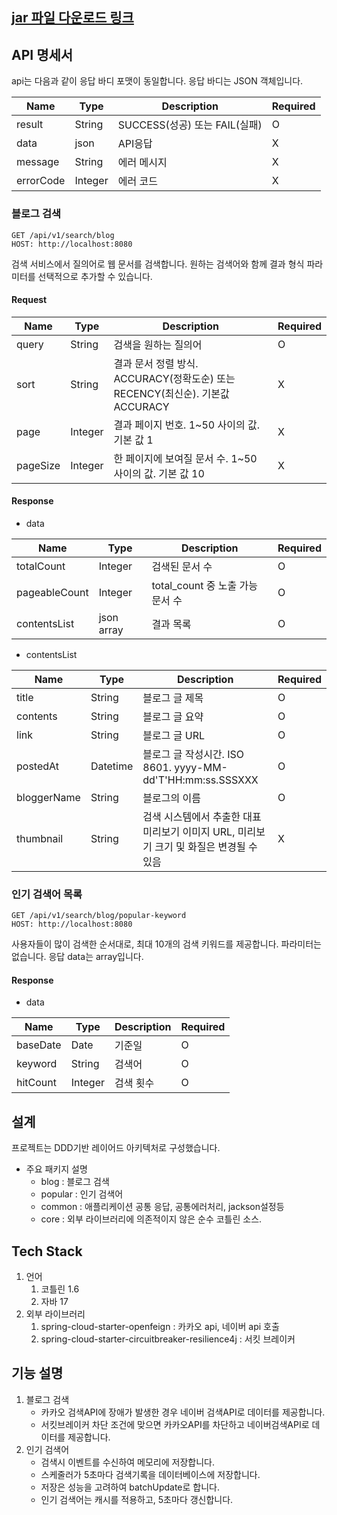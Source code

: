 ## [jar 파일 다운로드 링크](https://drive.google.com/drive/folders/1mJp4Zb8hCxN2STv9q5zOHI65UmcDauT3?usp=sharing)

## API 명세서
api는 다음과 같이 응답 바디 포맷이 동일합니다. 응답 바디는 JSON 객체입니다.

| Name      | Type    | Description             | Required |
|-----------|---------|-------------------------|----------|
| result    | String  | SUCCESS(성공) 또는 FAIL(실패) | O        |
| data      | json    | API응답                   | X        |
| message   | String  | 에러 메시지                  | X        |
| errorCode | Integer | 에러 코드                   | X        |


### 블로그 검색
```
GET /api/v1/search/blog
HOST: http://localhost:8080
```
검색 서비스에서 질의어로 웹 문서를 검색합니다. 원하는 검색어와 함께 결과 형식 파라미터를 선택적으로 추가할 수 있습니다.
#### Request
| Name     | Type    | Description                                               | Required |
|----------|---------|-----------------------------------------------------------|----------|
| query    | String  | 검색을 원하는 질의어                                               | O        |
| sort     | String  | 결과 문서 정렬 방식. ACCURACY(정확도순) 또는 RECENCY(최신순). 기본값 ACCURACY | X        |
| page     | Integer | 결과 페이지 번호. 1~50 사이의 값. 기본 값 1                             | X        |
| pageSize | Integer | 한 페이지에 보여질 문서 수. 1~50 사이의 값. 기본 값 10                      | X        |

#### Response
* data

| Name          | Type       | Description              | Required |
|---------------|------------|--------------------------|----------|
| totalCount    | Integer    | 검색된 문서 수                 | O        |
| pageableCount | Integer    | total_count 중 노출 가능 문서 수 | O        |
| contentsList  | json array | 결과 목록                    | O        |

 * contentsList

| Name        | Type     | Description                                          | Required |
|-------------|----------|------------------------------------------------------|----------|
| title       | String   | 블로그 글 제목                                             | O        |
| contents    | String   | 블로그 글 요약                                             | O        |
| link        | String   | 블로그 글 URL                                            | O        |
| postedAt    | Datetime | 블로그 글 작성시간. ISO 8601. yyyy-MM-dd'T'HH:mm:ss.SSSXXX   | O        |
| bloggerName | String   | 블로그의 이름                                              | O        |
| thumbnail   | String   | 검색 시스템에서 추출한 대표 미리보기 이미지 URL, 미리보기 크기 및 화질은 변경될 수 있음 | X        |

### 인기 검색어 목록
```
GET /api/v1/search/blog/popular-keyword
HOST: http://localhost:8080
```
사용자들이 많이 검색한 순서대로, 최대 10개의 검색 키워드를 제공합니다. 파라미터는 없습니다.
응답 data는 array입니다.
#### Response
* data

| Name     | Type    | Description | Required |
|----------|---------|-------------|----------|
| baseDate | Date    | 기준일         | O        |
| keyword  | String  | 검색어         | O        |
| hitCount | Integer | 검색 횟수       | O        |


## 설계
프로젝트는 DDD기반 레이어드 아키텍처로 구성했습니다.
* 주요 패키지 설명
  * blog : 블로그 검색
  * popular : 인기 검색어
  * common : 애플리케이션 공통 응답, 공통에러처리, jackson설정등
  * core : 외부 라이브러리에 의존적이지 않은 순수 코틀린 소스. 
## Tech Stack
1. 언어
   1. 코틀린 1.6
   2. 자바 17
2. 외부 라이브러리
   1. spring-cloud-starter-openfeign : 카카오 api, 네이버 api 호출
   2. spring-cloud-starter-circuitbreaker-resilience4j : 서킷 브레이커

## 기능 설명
1. 블로그 검색
   * 카카오 검색API에 장애가 발생한 경우 네이버 검색API로 데이터를 제공합니다.
   * 서킷브레이커 차단 조건에 맞으면 카카오API를 차단하고 네이버검색API로 데이터를 제공합니다.
2. 인기 검색어
    * 검색시 이벤트를 수신하여 메모리에 저장합니다.
    * 스케줄러가 5초마다 검색기록을 데이터베이스에 저장합니다.
    * 저장은 성능을 고려하여 batchUpdate로 합니다.
    * 인기 검색어는 캐시를 적용하고, 5초마다 갱신합니다.